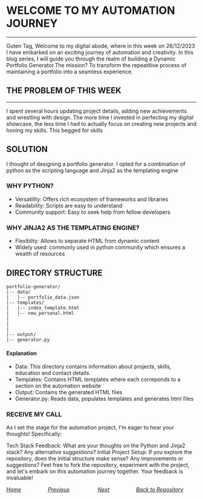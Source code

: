 # WELCOME TO MY AUTOMATION JOURNEY
---
Guten Tag,
Welcome to my digital abode, where in this week on 26/12/2023 I have embarked on an exciting journey of automation and creativity. In this blog series, I will guide you through the realm of building a Dynamic Portfolio Generator.The mission? To transform the repeatitive process of maintaining a portfolio into a seamless experience.

## THE PROBLEM OF THIS WEEK
---
I spent several hours updating project details, adding new achievements and wrestling with design. The more time I invested in perfecting my digital showcase, the less time I had to actually focus on creating new projects and honing my skills. This begged for skills

## SOLUTION
I thought  of designing a portfolio generator.  I opted for a combination of python as the scripting language and Jinja2 as the templating engine

### WHY PYTHON?

- Versatility: Offers rich ecosystem of frameworks and libraries
- Readability: Scripts are easy to understand
- Community support: Easy to seek help from fellow developers

### WHY JINJA2 AS THE TEMPLATING ENGINE?

- Flexiblity: Allows to separate HTML from dynamic content
- Widely used: commonly used in python community which ensures a wealth of resources

## DIRECTORY STRUCTURE
```
portfolio-generator/
|-- data/
|   |-- portfolio_data.json
|-- templates/
|   |-- index_template.html
|   |-- new_personal.html
|  
|   
|   
|-- output/
|-- generator.py
```
#### Explanation
 - Data: This directory contains information about projects, skills, education and contact details.
 - Templates: Contains HTML templates where each correponds to a section on the automation website
 - Output: Contains the generated HTML files
 - Generator.py: Reads data, populates templates and generates html files 

### RECEIVE MY CALL
 As I set the stage for the automation project, I'm eager to hear your thoughts! Specifically:

Tech Stack Feedback: What are your thoughts on the Python and Jinja2 stack? Any alternative suggestions?
Initial Project Setup: If you explore the repository, does the initial structure make sense? Any improvements or suggestions?
Feel free to fork the repository, experiment with the project, and let's embark on this automation journey together. Your feedback is invaluable!

*[Home](https://23w-gbac.github.io/MUTALE-GEORGE-Blog_post/)*&nbsp;&nbsp;&nbsp;&nbsp;&nbsp;&nbsp;&nbsp;&nbsp;&nbsp;&nbsp;&nbsp;&nbsp;&nbsp;&nbsp;&nbsp;&nbsp;&nbsp; *[Previous](README.md)*&nbsp;&nbsp;&nbsp;&nbsp;&nbsp;&nbsp;&nbsp;&nbsp;&nbsp;&nbsp;&nbsp;&nbsp;&nbsp;&nbsp;&nbsp;&nbsp;&nbsp;&nbsp; *[Next](Automation2.md)*&nbsp;&nbsp;&nbsp;&nbsp;&nbsp;&nbsp;&nbsp;&nbsp;&nbsp;&nbsp;&nbsp;&nbsp;&nbsp;&nbsp;&nbsp;&nbsp;&nbsp;&nbsp;*[Back to Repository](https://github.com/23W-GBAC/MUTALE-GEORGE-Blog_post)*







